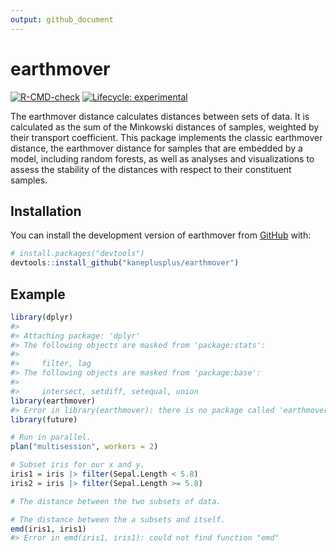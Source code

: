 ```yaml
---
output: github_document
---
```


<!-- README.md is generated from README.Rmd. Please edit that file -->



# earthmover

<!-- badges: start -->
[![R-CMD-check](https://github.com/kaneplusplus/earthmover/actions/workflows/R-CMD-check.yaml/badge.svg)](https://github.com/kaneplusplus/earthmover/actions/workflows/R-CMD-check.yaml)
[![Lifecycle: experimental](https://img.shields.io/badge/lifecycle-experimental-orange.svg)](https://lifecycle.r-lib.org/articles/stages.html#experimental)
<!-- badges: end -->

The earthmover distance calculates distances between sets of data. It is 
calculated as the sum of the Minkowski distances of samples, weighted by 
their transport coefficient. This package implements the classic earthmover 
distance, the earthmover distance for samples that are embedded by a model, 
including random forests, as well as analyses and visualizations to assess the 
stability of the distances with respect to their constituent samples.

## Installation

You can install the development version of earthmover from [GitHub](https://github.com/) with:

``` r
# install.packages("devtools")
devtools::install_github("kaneplusplus/earthmover")
```

## Example



``` r
library(dplyr)
#> 
#> Attaching package: 'dplyr'
#> The following objects are masked from 'package:stats':
#> 
#>     filter, lag
#> The following objects are masked from 'package:base':
#> 
#>     intersect, setdiff, setequal, union
library(earthmover)
#> Error in library(earthmover): there is no package called 'earthmover'
library(future)

# Run in parallel.
plan("multisession", workers = 2)

# Subset iris for our x and y.
iris1 = iris |> filter(Sepal.Length < 5.8)
iris2 = iris |> filter(Sepal.Length >= 5.8)

# The distance between the two subsets of data.

# The distance between the a subsets and itself.
emd(iris1, iris1)
#> Error in emd(iris1, iris1): could not find function "emd"
```

